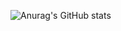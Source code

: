 ![Anurag's GitHub stats](https://github-readme-stats.vercel.app/api?username=TristanCopley&theme=github_dark&show_icons=true)

<!--
**TristanCopley/TristanCopley** is a ✨ _special_ ✨ repository because its `README.md` (this file) appears on your GitHub profile.

Here are some ideas to get you started:

- 🔭 I’m currently working on ...
- 🌱 I’m currently learning ...
- 👯 I’m looking to collaborate on ...
- 🤔 I’m looking for help with ...
- 💬 Ask me about ...
- 📫 How to reach me: ...
- 😄 Pronouns: ...
- ⚡ Fun fact: ...
-->
